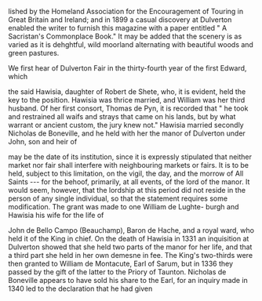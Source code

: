 lished by the Homeland Association for the
Encouragement of Touring in Great Britain
and Ireland; and in 1899 a casual discovery
at Dulverton enabled the writer to furnish
this magazine with a paper entitled " A
Sacristan's Commonplace Book." It may be
added that the scenery is as varied as it is
dehghtful, wild moorland alternating with
beautiful woods and green pastures.

We first hear of Dulverton Fair in the
thirty-fourth year of the first Edward, which

the said Hawisia, daughter of Robert de
Shete, who, it is evident, held the key to the
position. Hawisia was thrice married, and
William was her third husband. Of her
first consort, Thomas de Pyn, it is recorded
that " he took and restrained all waifs and
strays that came on his lands, but by what
warrant or ancient custom, the jury knew
not." Hawisia married secondly Nicholas
de Boneville, and he held with her the manor
of Dulverton under John, son and heir of





may be the date of its institution, since it is
expressly stipulated that neither market nor
fair shall interfere with neighbouring markets
or fairs. It is to be held, subject to this
limitation, on the vigil, the day, and the
morrow of All Saints --- for the behoof,
primarily, at all events, of the lord of the
manor. It would seem, however, that the
lordship at this period did not reside in the
person of any single individual, so that the
statement requires some modification. The
grant was made to one William de Lughte-
burgh and Hawisia his wife for the life of

John de Bello Campo (Beauchamp), Baron
de Hache, and a royal ward, who held it of
the King in chief. On the death of Hawisia
in 1331 an inquisition at Dulverton showed
that she held two parts of the manor for her
life, and that a third part she held in her
own demesne in fee. The King's two-thirds
were then granted to William de Montacute,
Earl of Sarum, but in 1336 they passed by
the gift of the latter to the Priory of Taunton.
Nicholas de Boneville appears to have sold
his share to the Earl, for an inquiry made in
1340 led to the declaration that he had given
